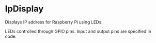 # IpDisplay
Displays IP address for Raspberry Pi using LEDs.

LEDs controlled through GPIO pins.
Input and output pins are specified in code.
